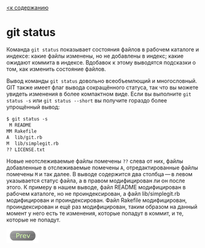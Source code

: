 [<к содержанию](./readme.md)

# git status

Команда `git status` показывает состояния файлов в рабочем каталоге и индексе: какие файлы изменены, но не добавлены в индекс; какие ожидают коммита в индексе. Вдобавок к этому выводятся подсказки о том, как изменить состояние файлов.

Вывод команды `git status` довольно всеобъемлющий и многословный. GIT также имеет флаг вывода сокращённого статуса, так что вы можете увидеть изменения в более компактном виде. Если вы выполните `git status -s` или `git status --short` вы получите гораздо более упрощённый вывод:

```
$ git status -s
 M README
MM Rakefile
A  lib/git.rb
M  lib/simplegit.rb
?? LICENSE.txt
```

Новые неотслеживаемые файлы помечены `??` слева от них, файлы добавленные в отслеживаемые помечены `A`, отредактированные файлы помечены `M` и так далее. В выводе содержится два столбца — в левом указывается статус файла, а в правом модифицирован ли он после этого. К примеру в нашем выводе, файл README модифицирован в рабочем каталоге, но не проиндексирован, а файл lib/simplegit.rb модифицирован и проиндексирован. Файл Rakefile модифицирован, проиндексирован и ещё раз модифицирован, таким образом на данный момент у него есть те изменения, которые попадут в коммит, и те, которые не попадут.

[![Prev](/assets/prev3.png)](git_rm.md "Предыдущий раздел")
